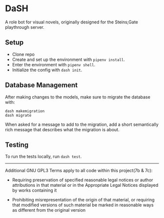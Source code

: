 # DaSH

A role bot for visual novels, originally designed for the Steins;Gate playthrough server.

## Setup

-   Clone repo
-   Create and set up the environment with `pipenv install`.
-   Enter the environment with `pipenv shell`.
-   Initialize the config with `dash init`.

## Database Management

After making changes to the models, make sure to migrate the database with:
```
dash makemigration
dash migrate
```

When asked for a message to add to the migration, add a short semantically rich message that describes what the migration is about.

## Testing

To run the tests locally, run `dash test`.

---

Additional GNU GPL3 Terms apply to all code within this project(7b & 7c):

-   Requiring preservation of specified reasonable legal notices or
    author attributions in that material or in the Appropriate Legal
    Notices displayed by works containing it

-   Prohibiting misrepresentation of the origin of that material, or
    requiring that modified versions of such material be marked in
    reasonable ways as different from the original version
